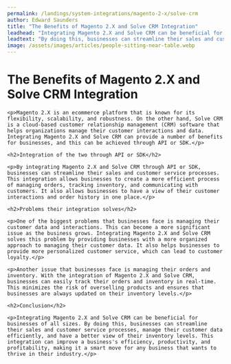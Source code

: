 ```yaml
---
permalink: /landings/system-integrations/magento-2-x/solve-crm
author: Edward Saunders
title: "The Benefits of Magento 2.X and Solve CRM Integration"
leadhead: "Integrating Magento 2.X and Solve CRM can be beneficial for businesses of all sizes"
leadtext: "By doing this, businesses can streamline their sales and customer service processes, manage their customer data efficiently, and have a better view of their inventory levels. This integration can improve a business's efficiency, productivity, and profitability, making it a smart move for any business that wants to thrive in their industry."
image: /assets/images/articles/people-sitting-near-table.webp
---
```

<div class="arttext">	<h1>The Benefits of Magento 2.X and Solve CRM Integration</h1>
	
	<p>Magento 2.X is an ecommerce platform that is known for its flexibility, scalability, and robustness. On the other hand, Solve CRM is a cloud-based customer relationship management (CRM) software that helps organizations manage their customer interactions and data. Integrating Magento 2.X and Solve CRM can provide a number of benefits for businesses, and this can be achieved through API or SDK.</p>
	
	<h2>Integration of the two through API or SDK</h2>
	
	<p>By integrating Magento 2.X and Solve CRM through API or SDK, businesses can streamline their sales and customer service processes. This integration allows businesses to create a more efficient process of managing orders, tracking inventory, and communicating with customers. It also allows businesses to have a view of their customer interactions and order history in one place.</p>
	
	<h2>Problems their integration solves</h2>
	
	<p>One of the biggest problems that businesses face is managing their customer data and interactions. This can become a more significant issue as the business grows. Integrating Magento 2.X and Solve CRM solves this problem by providing businesses with a more organized approach to managing their customer data. It also helps businesses to provide more personalized customer service, which can lead to customer loyalty.</p>
	
	<p>Another issue that businesses face is managing their orders and inventory. With the integration of Magento 2.X and Solve CRM, businesses can easily track their orders and inventory in real-time. This minimizes the risk of overselling products and ensures that businesses are always updated on their inventory levels.</p>
	
	<h2>Conclusion</h2>
	
	<p>Integrating Magento 2.X and Solve CRM can be beneficial for businesses of all sizes. By doing this, businesses can streamline their sales and customer service processes, manage their customer data efficiently, and have a better view of their inventory levels. This integration can improve a business's efficiency, productivity, and profitability, making it a smart move for any business that wants to thrive in their industry.</p>
	
</div>